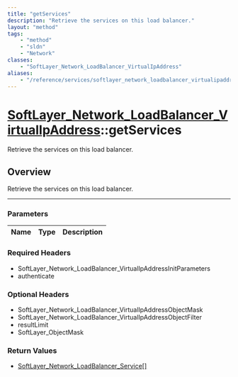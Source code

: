 ```yaml
---
title: "getServices"
description: "Retrieve the services on this load balancer."
layout: "method"
tags:
    - "method"
    - "sldn"
    - "Network"
classes:
    - "SoftLayer_Network_LoadBalancer_VirtualIpAddress"
aliases:
    - "/reference/services/softlayer_network_loadbalancer_virtualipaddress/getServices"
---
```

# [SoftLayer_Network_LoadBalancer_VirtualIpAddress](/reference/services/SoftLayer_Network_LoadBalancer_VirtualIpAddress)::getServices


Retrieve the services on this load balancer.


## Overview 
Retrieve the services on this load balancer.

-----

### Parameters 
|Name | Type | Description |
| --- | --- | --- |


### Required Headers
* SoftLayer_Network_LoadBalancer_VirtualIpAddressInitParameters
* authenticate


### Optional Headers
* SoftLayer_Network_LoadBalancer_VirtualIpAddressObjectMask
* SoftLayer_Network_LoadBalancer_VirtualIpAddressObjectFilter
* resultLimit
* SoftLayer_ObjectMask

### Return Values
* <a href='/reference/datatypes/SoftLayer_Network_LoadBalancer_Service'>SoftLayer_Network_LoadBalancer_Service[] </a>




